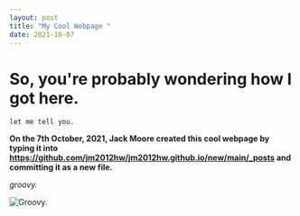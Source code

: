 ```yaml
---
layout: post
title: "My Cool Webpage "
date: 2021-10-07
---
```

# So, you're probably wondering how I got here.
`let me tell you.`

**On the 7th October, 2021, Jack Moore created this cool webpage by typing it into https://github.com/jm2012hw/jm2012hw.github.io/new/main/_posts and committing it as a new file.**

_groovy._

![Groovy.](https://c.tenor.com/yNlu6JftyboAAAAC/groovy-evil.gif) 
